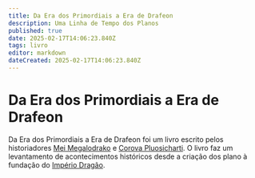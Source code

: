 ```yaml
---
title: Da Era dos Primordiais a Era de Drafeon
description: Uma Linha de Tempo dos Planos
published: true
date: 2025-02-17T14:06:23.840Z
tags: livro
editor: markdown
dateCreated: 2025-02-17T14:06:23.840Z
---
```


# Da Era dos Primordiais a Era de Drafeon
Da Era dos Primordiais a Era de Drafeon foi um livro escrito pelos historiadores [Mei Megalodrako](/individuos/mei-megalodrako) e [Corova Pluosicharti](/individuos/corova-pluosicharti). O livro faz um levantamento de acontecimentos históricos desde a criação dos plano à fundação do [Império Dragão](/faccoes/nacoes/imperio-dragao).